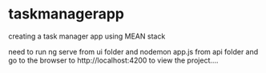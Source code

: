 # taskmanagerapp
creating a task manager app using MEAN stack

need to run ng serve from ui folder
and nodemon app.js from api folder and
go to the browser to http://localhost:4200 to view the project....
